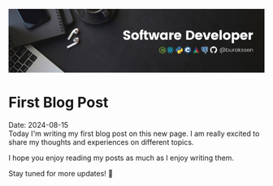 ![banner](../banner.jpeg)

# First Blog Post

Date: 2024-08-15
\
Today I'm writing my first blog post on this new page. I am really excited to share my thoughts and experiences on different topics.

I hope you enjoy reading my posts as much as I enjoy writing them.

Stay tuned for more updates!
🙂
